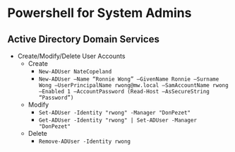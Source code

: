 Powershell for System Admins
============================================================

Active Directory Domain Services
------------------------------------------------------------

* Create/Modify/Delete User Accounts
  + Create
    - `New-ADUser NateCopeland`
    - `New-ADUser –Name “Ronnie Wong” –GivenName Ronnie –Surname Wong –UserPrincipalName rwong@mw.local –SamAccountName rwong –Enabled 1 –AccountPassword (Read-Host –AsSecureString “Password”)`
  + Modify
    - `Set-ADUser -Identity "rwong" -Manager "DonPezet"`
    - `Get-ADUser -Identity "rwong" | Set-ADUser -Manager "DonPezet"`
  + Delete
    - `Remove-ADUser -Identity rwong`
